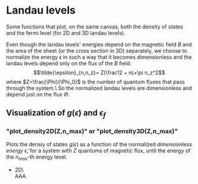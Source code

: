 # Landau levels
Some functions that plot, on the same canvas, both the density of states and the fermi level (for 2D and 3D landau levels).

Even though the landau levels' energies depend on the magnetic field $B$ and the area of the sheet (or the cross section in 3D) separately, we choose to normalize
the energy $\epsilon$ in such a way that it becomes dimensionless and the landau levels depend only on the flux of the $B$ field:
$$\tilde{\epsilon}_{n,n_z}= Z(\frac12 + n)+\pi n_z^2$$
where $Z=\frac{\Phi}{\Phi_0}$ is the number of quantum fluxes that pass through the system.\\
So the normalized landau levels are dimensionless and depend just on the flux $\Phi$.

## Visualization of $g(\epsilon)$ and $\epsilon_f$
### "plot_density2D(Z,n_max)" or "plot_density3D(Z,n_max)"
Plots the densiy of states $g(\epsilon)$ as a function of the normalized _dimensionless energy_ $\tilde{\epsilon}$, for a system
with $Z$ quantums of magnetic flux, until the energy of the $n_{max}$-th energy level.
- 2D\\\
AAA
